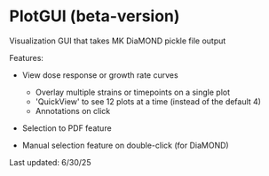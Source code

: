 # PlotGUI (beta-version)
Visualization GUI that takes MK DiaMOND pickle file output 

Features: 
* View dose response or growth rate curves
  * Overlay multiple strains or timepoints on a single plot
  * 'QuickView' to see 12 plots at a time (instead of the default 4)
  * Annotations on click 

* Selection to PDF feature

* Manual selection feature on double-click (for DiaMOND)
  

Last updated: 6/30/25
